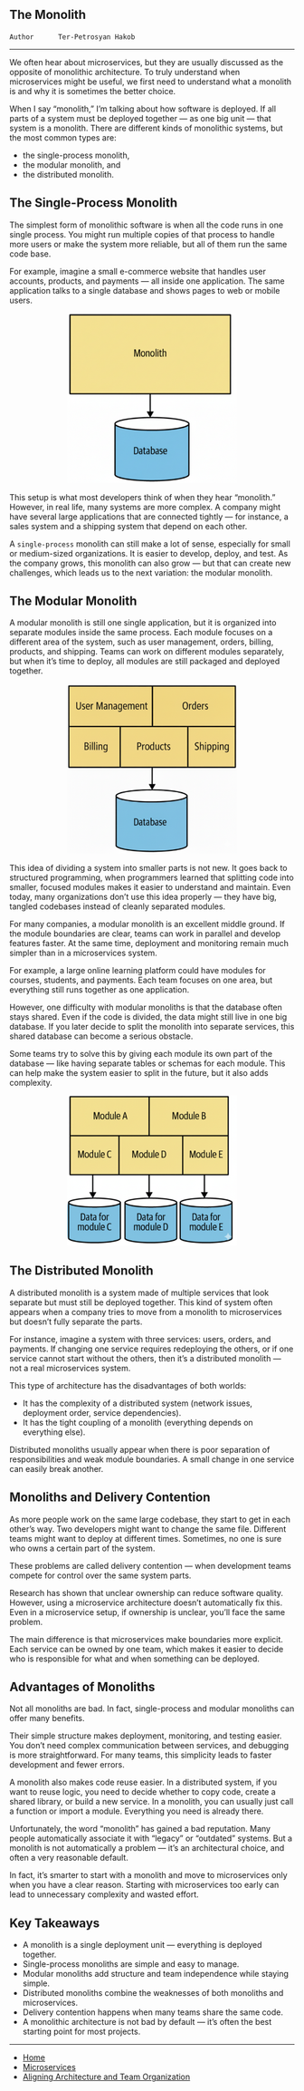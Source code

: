 ## The Monolith

```info
Author      Ter-Petrosyan Hakob
```

---

We often hear about microservices, but they are usually discussed as the opposite of monolithic architecture. 
To truly understand when microservices might be useful, we first need to understand what a monolith is and why it is sometimes the better choice.

When I say “monolith,” I’m talking about how software is deployed.
If all parts of a system must be deployed together — as one big unit — that system is a monolith.
There are different kinds of monolithic systems, but the most common types are:

- the single-process monolith,
- the modular monolith, and
- the distributed monolith.

## The Single-Process Monolith

The simplest form of monolithic software is when all the code runs in one single process.
You might run multiple copies of that process to handle more users or make the system more reliable, but all of them run the same code base.

For example, imagine a small e-commerce website that handles user accounts, products, and payments — all inside one application.
The same application talks to a single database and shows pages to web or mobile users.

<p align="center">
    <img src="./assets/img3.png" alt="img3" width="300"/>
</p>

This setup is what most developers think of when they hear “monolith.”
However, in real life, many systems are more complex.
A company might have several large applications that are connected tightly — for instance, a sales system and a shipping system that depend on each other.

A `single-process` monolith can still make a lot of sense, especially for small or medium-sized organizations.
It is easier to develop, deploy, and test.
As the company grows, this monolith can also grow — but that can create new challenges, which leads us to the next variation: the modular monolith.

## The Modular Monolith

A modular monolith is still one single application, but it is organized into separate modules inside the same process.
Each module focuses on a different area of the system, such as user management, orders, billing, products, and shipping.
Teams can work on different modules separately, but when it’s time to deploy, all modules are still packaged and deployed together.

<p align="center">
    <img src="./assets/img4.png" alt="img4" width="300"/>
</p>

This idea of dividing a system into smaller parts is not new.
It goes back to structured programming, when programmers learned that splitting code into smaller, focused modules makes it easier to understand and maintain.
Even today, many organizations don’t use this idea properly — they have big, tangled codebases instead of cleanly separated modules.

For many companies, a modular monolith is an excellent middle ground.
If the module boundaries are clear, teams can work in parallel and develop features faster.
At the same time, deployment and monitoring remain much simpler than in a microservices system.

For example, a large online learning platform could have modules for courses, students, and payments.
Each team focuses on one area, but everything still runs together as one application.

However, one difficulty with modular monoliths is that the database often stays shared.
Even if the code is divided, the data might still live in one big database.
If you later decide to split the monolith into separate services, this shared database can become a serious obstacle.

Some teams try to solve this by giving each module its own part of the database — like having separate tables or schemas for each module.
This can help make the system easier to split in the future, but it also adds complexity.

<p align="center">
    <img src="./assets/img5.png" alt="img5" width="300"/>
</p>

## The Distributed Monolith

A distributed monolith is a system made of multiple services that look separate but must still be deployed together. 
This kind of system often appears when a company tries to move from a monolith to microservices but doesn’t fully separate the parts.

For instance, imagine a system with three services: users, orders, and payments.
If changing one service requires redeploying the others, or if one service cannot start without the others, 
then it’s a distributed monolith — not a real microservices system.

This type of architecture has the disadvantages of both worlds:

- It has the complexity of a distributed system (network issues, deployment order, service dependencies).
- It has the tight coupling of a monolith (everything depends on everything else).

Distributed monoliths usually appear when there is poor separation of responsibilities and weak module boundaries.
A small change in one service can easily break another.

## Monoliths and Delivery Contention

As more people work on the same large codebase, they start to get in each other’s way.
Two developers might want to change the same file.
Different teams might want to deploy at different times.
Sometimes, no one is sure who owns a certain part of the system.

These problems are called delivery contention — when development teams compete for control over the same system parts.

Research has shown that unclear ownership can reduce software quality.
However, using a microservice architecture doesn’t automatically fix this.
Even in a microservice setup, if ownership is unclear, you’ll face the same problem.

The main difference is that microservices make boundaries more explicit.
Each service can be owned by one team, which makes it easier to decide who is responsible for what and when something can be deployed.

## Advantages of Monoliths

Not all monoliths are bad.
In fact, single-process and modular monoliths can offer many benefits.

Their simple structure makes deployment, monitoring, and testing easier.
You don’t need complex communication between services, and debugging is more straightforward.
For many teams, this simplicity leads to faster development and fewer errors.

A monolith also makes code reuse easier.
In a distributed system, if you want to reuse logic, you need to decide whether to copy code, create a shared library, or build a new service.
In a monolith, you can usually just call a function or import a module.
Everything you need is already there.

Unfortunately, the word “monolith” has gained a bad reputation.
Many people automatically associate it with “legacy” or “outdated” systems.
But a monolith is not automatically a problem — it’s an architectural choice, and often a very reasonable default.

In fact, it’s smarter to start with a monolith and move to microservices only when you have a clear reason.
Starting with microservices too early can lead to unnecessary complexity and wasted effort.

## Key Takeaways

- A monolith is a single deployment unit — everything is deployed together.
- Single-process monoliths are simple and easy to manage.
- Modular monoliths add structure and team independence while staying simple.
- Distributed monoliths combine the weaknesses of both monoliths and microservices.
- Delivery contention happens when many teams share the same code.
- A monolithic architecture is not bad by default — it’s often the best starting point for most projects.

---

- [Home](./../../README.md)
- [Microservices](./../tutorials.md)
- [Aligning Architecture and Team Organization](./3_Aligning_Architecture_and_Team_Organization.md)